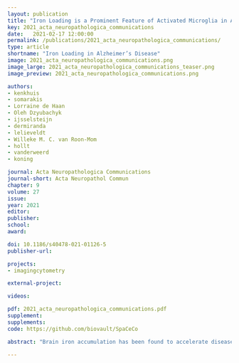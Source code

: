 ```yaml
---
layout: publication
title: "Iron Loading is a Prominent Feature of Activated Microglia in Alzheimer’s Disease Patients"
key: 2021_acta_neuropathologica_communications
date:   2021-02-17 12:00:00
permalink: /publications/2021_acta_neuropathologica_communications/
type: article
shortname: "Iron Loading in Alzheimer’s Disease"
image: 2021_acta_neuropathologica_communications.png
image_large: 2021_acta_neuropathologica_communications_teaser.png
image_preview: 2021_acta_neuropathologica_communications.png

authors:
- kenkhuis
- somarakis
- Lorraine de Haan
- Oleh Dzyubachyk
- ijsselsteijn
- dermiranda
- lelieveldt
- Willeke M. C. van Roon-Mom
- hollt
- vanderweerd
- koning

journal: Acta Neuropathologica Communications
journal-short: Acta Neuropathol Commun
chapter: 9
volume: 27
issue: 
year: 2021
editor:
publisher:
school:
award:

doi: 10.1186/s40478-021-01126-5
publisher-url:

projects:
- imagingcytometry

external-project:

videos:

pdf: 2021_acta_neuropathologica_communications.pdf
supplement:
supplements:
code: https://github.com/biovault/SpaCeCo

abstract: "Brain iron accumulation has been found to accelerate disease progression in amyloid-β(Aβ) positive Alzheimer patients, though the mechanism is still unknown. Microglia have been identified as key players in the disease pathogenesis, and are highly reactive cells responding to aberrations such as increased iron levels. Therefore, using histological methods, multispectral immunofluorescence and an automated in-house developed microglia segmentation and analysis pipeline, we studied the occurrence of iron-accumulating microglia and the effect on its activation state in human Alzheimer brains. We identified a subset of microglia with increased expression of the iron storage protein ferritin light chain (FTL), together with increased Iba1 expression, decreased TMEM119 and P2RY12 expression. This activated microglia subset represented iron-accumulating microglia and appeared morphologically dystrophic. Multispectral immunofluorescence allowed for spatial analysis of FTL+Iba1+-microglia, which were found to be the predominant Aβ-plaque infiltrating microglia. Finally, an increase of FTL+Iba1+-microglia was seen in patients with high Aβ load and Tau load. These findings suggest iron to be taken up by microglia and to influence the functional phenotype of these cells, especially in conjunction with Aβ."

---
```

